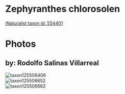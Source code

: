 
Zephyranthes chlorosolen
========================
  
[iNaturalist taxon id: 554401](https://www.inaturalist.org/taxa/554401)
# Photos

## by: Rodolfo Salinas Villarreal
  
![taxon125506406](https://inaturalist-open-data.s3.amazonaws.com/photos/134371114/medium.jpg)  
![taxon125506652](https://inaturalist-open-data.s3.amazonaws.com/photos/134372711/medium.jpg)  
![taxon125506662](https://inaturalist-open-data.s3.amazonaws.com/photos/134372721/medium.jpg)